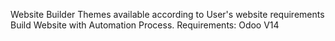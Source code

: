 Website Builder
Themes available according to User's website requirements
Build Website with Automation Process.
Requirements: Odoo V14
